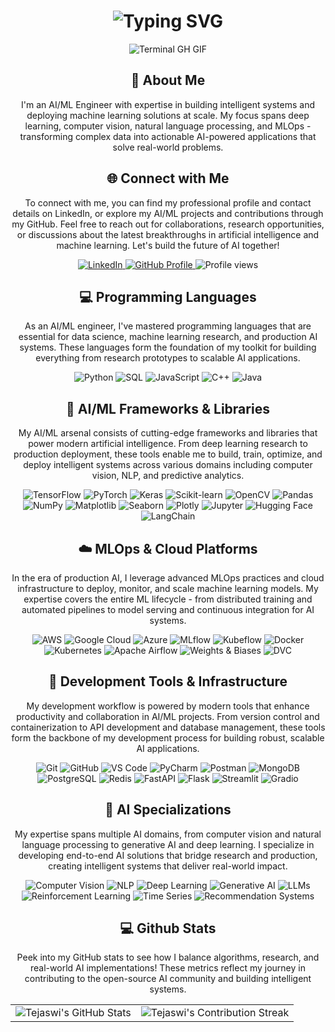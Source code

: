 <div align="center">
    <h1><img src="https://readme-typing-svg.herokuapp.com?font=Jetbrains+mono&size=40&duration=3000&color=33FF33&center=true&vCenter=true&width=435&lines=Hey..+I'm+Tejaswi;AI%2FML+Engineer;Building+Intelligent+Systems;" alt="Typing SVG"/></h1>
    <p><img src="termina-gh.gif" alt="Terminal GH GIF" /></p>
</div>

<div align="center">
    <h2>🚀 About Me</h2>
    <p>I'm an AI/ML Engineer with expertise in building intelligent systems and deploying machine learning solutions at scale. My focus spans deep learning, computer vision, natural language processing, and MLOps - transforming complex data into actionable AI-powered applications that solve real-world problems.</p>
</div>

<div align="center">
<h2 align="center" class="section-heading">🌐 Connect with Me</h2>
<p> To connect with me, you can find my professional profile and contact details on LinkedIn, or explore my AI/ML projects and contributions through my GitHub. Feel free to reach out for collaborations, research opportunities, or discussions about the latest breakthroughs in artificial intelligence and machine learning. Let's build the future of AI together! </p>
<div align="center">
  <a href="https://www.linkedin.com/in/tejaswi-mahadev/">
    <img src="https://img.shields.io/badge/TejaswiMahadev-0077B5?style=for-the-badge&logo=linkedin&logoColor=white" alt="LinkedIn"/>
  </a>
<a href="https://github.com/TejaswiMahadev" target="_blank">
    <img src="https://img.shields.io/badge/View%20on%20GitHub-%230077B5.svg?&style=for-the-badge&logo=github&logoColor=white" alt="GitHub Profile"/>
</a>
<img src="https://komarev.com/ghpvc/?username=TejaswiMahadev&style=for-the-badge" alt="Profile views" />
</div>
<h2 align="center" class="section-heading">💻 Programming Languages</h2>
<p> As an AI/ML engineer, I've mastered programming languages that are essential for data science, machine learning research, and production AI systems. These languages form the foundation of my toolkit for building everything from research prototypes to scalable AI applications.</p>
<div align="center">
  <img src="https://img.shields.io/badge/Python-3776AB?style=for-the-badge&logo=python&logoColor=white" alt="Python"/>
  <img src="https://img.shields.io/badge/SQL-336791?style=for-the-badge&logo=postgresql&logoColor=white" alt="SQL"/>
  <img src="https://img.shields.io/badge/JavaScript-F7DF1E?style=for-the-badge&logo=javascript&logoColor=black" alt="JavaScript"/>
  <img src="https://img.shields.io/badge/C++-00599C?style=for-the-badge&logo=c%2B%2B&logoColor=white" alt="C++"/>
  <img src="https://img.shields.io/badge/Java-%23ED8B00?style=for-the-badge&logoColor=white" alt="Java"/>
</div>

<h2 align="center" class="section-heading">🤖 AI/ML Frameworks & Libraries</h2>
<p>My AI/ML arsenal consists of cutting-edge frameworks and libraries that power modern artificial intelligence. From deep learning research to production deployment, these tools enable me to build, train, optimize, and deploy intelligent systems across various domains including computer vision, NLP, and predictive analytics.</p>
<div align="center">
  <img src="https://img.shields.io/badge/TensorFlow-FF6F00?style=for-the-badge&logo=tensorflow&logoColor=white" alt="TensorFlow"/>
  <img src="https://img.shields.io/badge/PyTorch-EE4C2C?style=for-the-badge&logo=pytorch&logoColor=white" alt="PyTorch"/>
  <img src="https://img.shields.io/badge/Keras-D00000?style=for-the-badge&logo=keras&logoColor=white" alt="Keras"/>
  <img src="https://img.shields.io/badge/scikit--learn-F7931E?style=for-the-badge&logo=scikit-learn&logoColor=white" alt="Scikit-learn"/>
  <img src="https://img.shields.io/badge/OpenCV-27338e?style=for-the-badge&logo=OpenCV&logoColor=white" alt="OpenCV"/>
  <img src="https://img.shields.io/badge/Pandas-150458?style=for-the-badge&logo=pandas&logoColor=white" alt="Pandas"/>
  <img src="https://img.shields.io/badge/NumPy-013243?style=for-the-badge&logo=numpy&logoColor=white" alt="NumPy"/>
  <img src="https://img.shields.io/badge/Matplotlib-11557c?style=for-the-badge" alt="Matplotlib"/>
  <img src="https://img.shields.io/badge/Seaborn-3776AB?style=for-the-badge" alt="Seaborn"/>
  <img src="https://img.shields.io/badge/Plotly-239120?style=for-the-badge&logo=plotly&logoColor=white" alt="Plotly"/>
  <img src="https://img.shields.io/badge/Jupyter-F37626?style=for-the-badge&logo=jupyter&logoColor=white" alt="Jupyter"/>
  <img src="https://img.shields.io/badge/Hugging%20Face-FFD21E?style=for-the-badge&logo=huggingface&logoColor=black" alt="Hugging Face"/>
  <img src="https://img.shields.io/badge/LangChain-121212?style=for-the-badge" alt="LangChain"/>
</div>

<h2 align="center" class="section-heading">☁️ MLOps & Cloud Platforms</h2>
<p>In the era of production AI, I leverage advanced MLOps practices and cloud infrastructure to deploy, monitor, and scale machine learning models. My expertise covers the entire ML lifecycle - from distributed training and automated pipelines to model serving and continuous integration for AI systems.</p>
<div align="center">
  <img src="https://img.shields.io/badge/AWS-FF9900?style=for-the-badge&logo=amazonaws&logoColor=white" alt="AWS" />
  <img src="https://img.shields.io/badge/Google%20Cloud-4285F4?style=for-the-badge&logo=googlecloud&logoColor=white" alt="Google Cloud"/>
  <img src="https://img.shields.io/badge/Azure-0089D6?style=for-the-badge&logo=microsoftazure&logoColor=white" alt="Azure"/>
  <img src="https://img.shields.io/badge/MLflow-0194E2?style=for-the-badge&logo=mlflow&logoColor=white" alt="MLflow"/>
  <img src="https://img.shields.io/badge/Kubeflow-326CE5?style=for-the-badge&logo=kubernetes&logoColor=white" alt="Kubeflow"/>
  <img src="https://img.shields.io/badge/Docker-2496ED?style=for-the-badge&logo=docker&logoColor=white" alt="Docker"/>
  <img src="https://img.shields.io/badge/Kubernetes-326CE5?style=for-the-badge&logo=kubernetes&logoColor=white" alt="Kubernetes"/>
  <img src="https://img.shields.io/badge/Apache%20Airflow-017CEE?style=for-the-badge&logo=apache-airflow&logoColor=white" alt="Apache Airflow"/>
  <img src="https://img.shields.io/badge/Weights%20&%20Biases-FFBE00?style=for-the-badge&logo=weightsandbiases&logoColor=white" alt="Weights & Biases"/>
  <img src="https://img.shields.io/badge/DVC-13ADC7?style=for-the-badge&logo=dvc&logoColor=white" alt="DVC"/>
</div>

<h2 align="center" class="section-heading">🔧 Development Tools & Infrastructure</h2>
<p>My development workflow is powered by modern tools that enhance productivity and collaboration in AI/ML projects. From version control and containerization to API development and database management, these tools form the backbone of my development process for building robust, scalable AI applications.</p>
<div align="center">
  <img src="https://img.shields.io/badge/Git-F05032?style=for-the-badge&logo=git&logoColor=white" alt="Git"/>
  <img src="https://img.shields.io/badge/GitHub-181717?style=for-the-badge&logo=github&logoColor=white" alt="GitHub"/>
  <img src="https://img.shields.io/badge/VS%20Code-007ACC?style=for-the-badge&logo=visualstudiocode&logoColor=white" alt="VS Code"/>
  <img src="https://img.shields.io/badge/PyCharm-000000?style=for-the-badge&logo=pycharm&logoColor=white" alt="PyCharm"/>
  <img src="https://img.shields.io/badge/Postman-FF6C37?style=for-the-badge&logo=postman&logoColor=white" alt="Postman"/>
  <img src="https://img.shields.io/badge/MongoDB-47A248?style=for-the-badge&logo=mongodb&logoColor=white" alt="MongoDB"/>
  <img src="https://img.shields.io/badge/PostgreSQL-336791?style=for-the-badge&logo=postgresql&logoColor=white" alt="PostgreSQL"/>
  <img src="https://img.shields.io/badge/Redis-DC382D?style=for-the-badge&logo=redis&logoColor=white" alt="Redis"/>
  <img src="https://img.shields.io/badge/FastAPI-009688?style=for-the-badge&logo=fastapi&logoColor=white" alt="FastAPI"/>
  <img src="https://img.shields.io/badge/Flask-000000?style=for-the-badge&logo=flask&logoColor=white" alt="Flask"/>
  <img src="https://img.shields.io/badge/Streamlit-FF4B4B?style=for-the-badge&logo=streamlit&logoColor=white" alt="Streamlit"/>
  <img src="https://img.shields.io/badge/Gradio-FFA500?style=for-the-badge" alt="Gradio"/>
</div>

<h2 align="center" class="section-heading">🧠 AI Specializations</h2>
<p>My expertise spans multiple AI domains, from computer vision and natural language processing to generative AI and deep learning. I specialize in developing end-to-end AI solutions that bridge research and production, creating intelligent systems that deliver real-world impact.</p>
<div align="center">
  <img src="https://img.shields.io/badge/Computer%20Vision-FF6B6B?style=for-the-badge" alt="Computer Vision"/>
  <img src="https://img.shields.io/badge/Natural%20Language%20Processing-4ECDC4?style=for-the-badge" alt="NLP"/>
  <img src="https://img.shields.io/badge/Deep%20Learning-45B7D1?style=for-the-badge" alt="Deep Learning"/>
  <img src="https://img.shields.io/badge/Generative%20AI-96CEB4?style=for-the-badge" alt="Generative AI"/>
  <img src="https://img.shields.io/badge/Large%20Language%20Models-FFEAA7?style=for-the-badge" alt="LLMs"/>
  <img src="https://img.shields.io/badge/Reinforcement%20Learning-DDA0DD?style=for-the-badge" alt="Reinforcement Learning"/>
  <img src="https://img.shields.io/badge/Time%20Series%20Analysis-FF7675?style=for-the-badge" alt="Time Series"/>
  <img src="https://img.shields.io/badge/Recommendation%20Systems-00B894?style=for-the-badge" alt="Recommendation Systems"/>
</div>

<div align="center">
<h2 align="center" class="section-heading"> 💻 Github Stats</h2>
<p>Peek into my GitHub stats to see how I balance algorithms, research, and real-world AI implementations! These metrics reflect my journey in contributing to the open-source AI community and building intelligent systems.</p>
 <table align="center" width="100%" height="100%" >
    <tr>
       <td><img style="border: none;" src="https://github-profile-summary-cards.vercel.app/api/cards/profile-details?username=TejaswiMahadev&theme=github_dark" alt="Tejaswi's GitHub Stats"/></td>   
       <td><img style="border: none;" src="https://github-readme-streak-stats.herokuapp.com/?user=TejaswiMahadev&theme=merko" alt="Tejaswi's Contribution Streak"/></td>
    </tr>
 </table>

 <table align="center" width="100%" height="100%" >
    <tr>
        <td><img style="border: none;" src="https://github-profile-summary-cards.vercel.app/api/cards/stats?username=TejaswiMahadev&theme=github_dark" alt="Tejaswi's GitHub Stats"/></td>
        <td><img style="border: none;" src="https://github-profile-summary-cards.vercel.app/api/cards/productive-time?username=TejaswiMahadev&theme=github_dark&utcOffset=10" alt="Tejaswi's GitHub Stats"/>
        <td><img style="border: none;" src="https://github-profile-summary-cards.vercel.app/api/cards/repos-per-language?username=TejaswiMahadev&theme=github_dark" alt="Tejaswi's GitHub Stats"/></td>
        <td><img style="border: none;" src="https://github-profile-summary-cards.vercel.app/api/cards/most-commit-language?username=TejaswiMahadev&theme=github_dark" alt="Tejaswi's GitHub Stats"/></td>
    </tr>
 </table>
</div>
